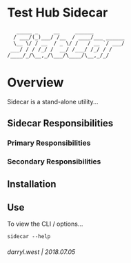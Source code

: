 # Test Hub Sidecar

```         
   _____ _     __     ______                   
  / ___/(_)___/ /__  / ____/___ ______
  \__ \/ / __  / _ \/ /   / __ `/ ___/
 ___/ / / /_/ /  __/ /___/ /_/ / /     
/____/_/\__,_/\___/\____/\__,_/_/       
```

# Overview

Sidecar is a stand-alone utility...

## Sidecar Responsibilities

### Primary Responsibilities


### Secondary Responsibilities


## Installation

## Use

To view the CLI / options...

`sidecar --help`


###### darryl.west | 2018.07.05

